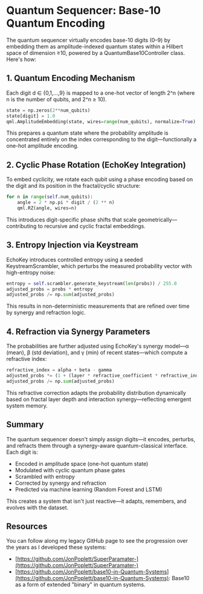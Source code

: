 # Quantum Sequencer: Base-10 Quantum Encoding

The quantum sequencer virtually encodes base-10 digits (0–9) by embedding them as amplitude-indexed quantum states within a Hilbert space of dimension ≥10, powered by a QuantumBase10Controller class. Here's how:

## 1. Quantum Encoding Mechanism

Each digit d ∈ {0,1,...,9} is mapped to a one-hot vector of length 2^n (where n is the number of qubits, and 2^n ≥ 10).

```python
state = np.zeros(2**num_qubits)
state[digit] = 1.0
qml.AmplitudeEmbedding(state, wires=range(num_qubits), normalize=True)
```

This prepares a quantum state where the probability amplitude is concentrated entirely on the index corresponding to the digit—functionally a one-hot amplitude encoding.

## 2. Cyclic Phase Rotation (EchoKey Integration)

To embed cyclicity, we rotate each qubit using a phase encoding based on the digit and its position in the fractal/cyclic structure:

```python
for n in range(self.num_qubits):
    angle = 2 * np.pi * digit / (2 ** n)
    qml.RZ(angle, wires=n)
```

This introduces digit-specific phase shifts that scale geometrically—contributing to recursive and cyclic fractal embeddings.

## 3. Entropy Injection via Keystream

EchoKey introduces controlled entropy using a seeded KeystreamScrambler, which perturbs the measured probability vector with high-entropy noise:

```python
entropy = self.scrambler.generate_keystream(len(probs)) / 255.0
adjusted_probs = probs * entropy
adjusted_probs /= np.sum(adjusted_probs)
```

This results in non-deterministic measurements that are refined over time by synergy and refraction logic.

## 4. Refraction via Synergy Parameters

The probabilities are further adjusted using EchoKey's synergy model—α (mean), β (std deviation), and γ (min) of recent states—which compute a refractive index:

```python
refractive_index = alpha + beta - gamma
adjusted_probs *= (1 + (layer * refractive_coefficient * refractive_index))
adjusted_probs /= np.sum(adjusted_probs)
```

This refractive correction adapts the probability distribution dynamically based on fractal layer depth and interaction synergy—reflecting emergent system memory.

## Summary

The quantum sequencer doesn't simply assign digits—it encodes, perturbs, and refracts them through a synergy-aware quantum-classical interface. Each digit is:

- Encoded in amplitude space (one-hot quantum state)
- Modulated with cyclic quantum phase gates
- Scrambled with entropy
- Corrected by synergy and refraction
- Predicted via machine learning (Random Forest and LSTM)

This creates a system that isn't just reactive—it adapts, remembers, and evolves with the dataset.

## Resources

You can follow along my legacy GitHub page to see the progression over the years as I developed these systems:

- [https://github.com/JonPoplett/SuperParamater-](https://github.com/JonPoplett/SuperParamater-)
- [https://github.com/JonPoplett/base10-in-Quantum-Systems](https://github.com/JonPoplett/base10-in-Quantum-Systems): Base10 as a form of extended "binary" in quantum systems.
